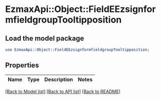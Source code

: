 # EzmaxApi::Object::FieldEEzsignformfieldgroupTooltipposition

## Load the model package
```perl
use EzmaxApi::Object::FieldEEzsignformfieldgroupTooltipposition;
```

## Properties
Name | Type | Description | Notes
------------ | ------------- | ------------- | -------------

[[Back to Model list]](../README.md#documentation-for-models) [[Back to API list]](../README.md#documentation-for-api-endpoints) [[Back to README]](../README.md)


